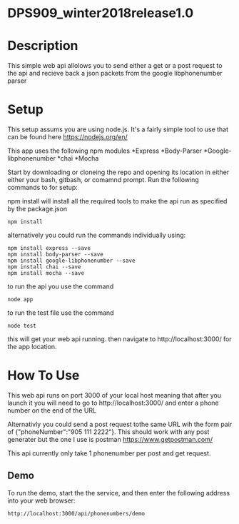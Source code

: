 # DPS909_winter2018release1.0

# Description
This simple web api allolows you to send either a get or a post request to the api and recieve back a json packets from the google libphonenumber parser

# Setup
This setup assums you are using node.js. It's a fairly simple tool to use that can be found here
https://nodejs.org/en/

This app uses the  following npm modules
*Express
*Body-Parser
*Google-libphonenumber
*chai
*Mocha

Start by downloading or cloneing the repo and opening its location in either either your bash, gitbash, or comamnd prompt.
Run the following commands to for setup:

npm install will install all the required tools to make the api run as specified by the package.json

``` npm install ```

alternatively you could run the commands individually using:

```
npm install express --save
npm install body-parser --save
npm install google-libphonenumber --save
npm install chai --save
npm install mocha --save
```

to run the api you use the command

``` node app ```

to run the test file use the command

``` node test ```

this will get your web api running. then navigate to http://localhost:3000/ for the app location.

# How To Use
This web api runs on port 3000 of your local host meaning that after you launch it you will need to go to http://localhost:3000/ and enter a phone number on the end of the URL

Alternativly you could send a post request tothe same URL wih the form pair of {"phoneNumber":"905 111 2222"}. This should work with any post generater but the one I use is postman https://www.getpostman.com/ 

This api currently only take 1 phonenumber per post and get request.

## Demo
To run the demo, start the the service, and then enter the following address into your web browser:

``` http://localhost:3000/api/phonenumbers/demo ```